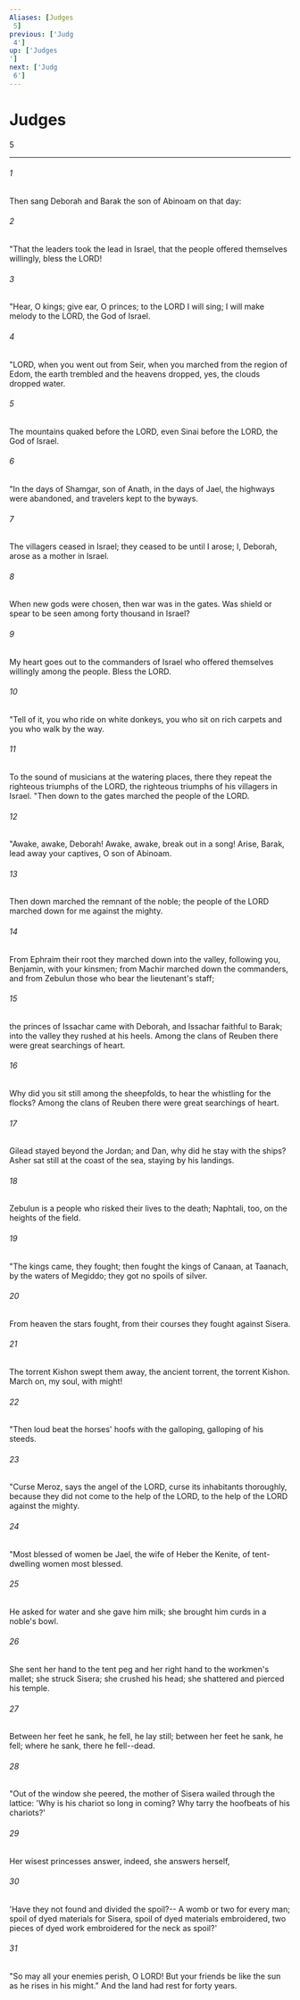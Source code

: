 ```yaml
---
Aliases: [Judges 5]
previous: ['Judg 4']
up: ['Judges']
next: ['Judg 6']
---
```

# Judges 5

***
 

###### 1 
Then sang Deborah and Barak the son of Abinoam on that day:  

###### 2 
"That the leaders took the lead in Israel,  that the people offered themselves willingly,  bless the LORD!  

###### 3 
"Hear, O kings; give ear, O princes;  to the LORD I will sing;  I will make melody to the LORD, the God of Israel.  

###### 4 
"LORD, when you went out from Seir,  when you marched from the region of Edom,  the earth trembled  and the heavens dropped,  yes, the clouds dropped water.   

###### 5 
The mountains quaked before the LORD,  even Sinai before the LORD, the God of Israel.  

###### 6 
"In the days of Shamgar, son of Anath,  in the days of Jael, the highways were abandoned,  and travelers kept to the byways.   

###### 7 
The villagers ceased in Israel;  they ceased to be until I arose;  I, Deborah, arose as a mother in Israel.   

###### 8 
When new gods were chosen,  then war was in the gates.  Was shield or spear to be seen  among forty thousand in Israel?   

###### 9 
My heart goes out to the commanders of Israel  who offered themselves willingly among the people.  Bless the LORD.  

###### 10 
"Tell of it, you who ride on white donkeys,  you who sit on rich carpets  and you who walk by the way.   

###### 11 
To the sound of musicians at the watering places,  there they repeat the righteous triumphs of the LORD,  the righteous triumphs of his villagers in Israel. "Then down to the gates marched the people of the LORD.  

###### 12 
"Awake, awake, Deborah!  Awake, awake, break out in a song!  Arise, Barak, lead away your captives,  O son of Abinoam.   

###### 13 
Then down marched the remnant of the noble;  the people of the LORD marched down for me against the mighty.   

###### 14 
From Ephraim their root they marched down into the valley,  following you, Benjamin, with your kinsmen;  from Machir marched down the commanders,  and from Zebulun those who bear the lieutenant's staff;   

###### 15 
the princes of Issachar came with Deborah,  and Issachar faithful to Barak;  into the valley they rushed at his heels.  Among the clans of Reuben  there were great searchings of heart.   

###### 16 
Why did you sit still among the sheepfolds,  to hear the whistling for the flocks?  Among the clans of Reuben  there were great searchings of heart.   

###### 17 
Gilead stayed beyond the Jordan;  and Dan, why did he stay with the ships?  Asher sat still at the coast of the sea,  staying by his landings.   

###### 18 
Zebulun is a people who risked their lives to the death;  Naphtali, too, on the heights of the field.  

###### 19 
"The kings came, they fought;  then fought the kings of Canaan,  at Taanach, by the waters of Megiddo;  they got no spoils of silver.   

###### 20 
From heaven the stars fought,  from their courses they fought against Sisera.   

###### 21 
The torrent Kishon swept them away,  the ancient torrent, the torrent Kishon.  March on, my soul, with might!  

###### 22 
"Then loud beat the horses' hoofs  with the galloping, galloping of his steeds.  

###### 23 
"Curse Meroz, says the angel of the LORD,  curse its inhabitants thoroughly,  because they did not come to the help of the LORD,  to the help of the LORD against the mighty.  

###### 24 
"Most blessed of women be Jael,  the wife of Heber the Kenite,  of tent-dwelling women most blessed.   

###### 25 
He asked for water and she gave him milk;  she brought him curds in a noble's bowl.   

###### 26 
She sent her hand to the tent peg  and her right hand to the workmen's mallet;  she struck Sisera;  she crushed his head;  she shattered and pierced his temple.   

###### 27 
Between her feet  he sank, he fell, he lay still;  between her feet  he sank, he fell;  where he sank,  there he fell--dead.  

###### 28 
"Out of the window she peered,  the mother of Sisera wailed through the lattice:  'Why is his chariot so long in coming?  Why tarry the hoofbeats of his chariots?'   

###### 29 
Her wisest princesses answer,  indeed, she answers herself,   

###### 30 
'Have they not found and divided the spoil?--  A womb or two for every man;  spoil of dyed materials for Sisera,  spoil of dyed materials embroidered,  two pieces of dyed work embroidered for the neck as spoil?'  

###### 31 
"So may all your enemies perish, O LORD!  But your friends be like the sun as he rises in his might." And the land had rest for forty years.

